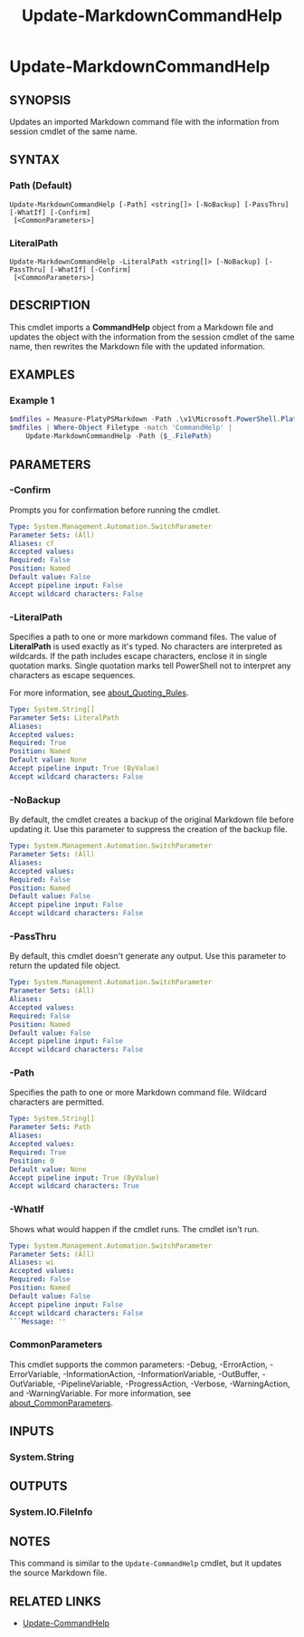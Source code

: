 ﻿---
external help file: Microsoft.PowerShell.PlatyPS.dll-Help.xml
online version: https://learn.microsoft.com/powershell/module/microsoft.powershell.platyps/update-markdowncommandhelp?view=ps-modules&WT.mc_id=ps-gethelp
Locale: en-US
Module Name: Microsoft.PowerShell.PlatyPS
ms.custom: preview1
ms.date: 10/25/2024
schema: 2.0.0
title: Update-MarkdownCommandHelp
---

# Update-MarkdownCommandHelp

## SYNOPSIS

Updates an imported Markdown command file with the information from session cmdlet of the same name.

## SYNTAX

### Path (Default)

```
Update-MarkdownCommandHelp [-Path] <string[]> [-NoBackup] [-PassThru] [-WhatIf] [-Confirm]
 [<CommonParameters>]
```

### LiteralPath

```
Update-MarkdownCommandHelp -LiteralPath <string[]> [-NoBackup] [-PassThru] [-WhatIf] [-Confirm]
 [<CommonParameters>]
```

## DESCRIPTION

This cmdlet imports a **CommandHelp** object from a Markdown file and updates the object with the
information from the session cmdlet of the same name, then rewrites the Markdown file with the
updated information.

## EXAMPLES

### Example 1

```powershell
$mdfiles = Measure-PlatyPSMarkdown -Path .\v1\Microsoft.PowerShell.PlatyPS\*.md
$mdfiles | Where-Object Filetype -match 'CommandHelp' |
    Update-MarkdownCommandHelp -Path {$_.FilePath}
```

## PARAMETERS

### -Confirm

Prompts you for confirmation before running the cmdlet.

```yaml
Type: System.Management.Automation.SwitchParameter
Parameter Sets: (All)
Aliases: cf
Accepted values:
Required: False
Position: Named
Default value: False
Accept pipeline input: False
Accept wildcard characters: False
```

### -LiteralPath

Specifies a path to one or more markdown command files. The value of **LiteralPath** is used exactly
as it's typed. No characters are interpreted as wildcards. If the path includes escape characters,
enclose it in single quotation marks. Single quotation marks tell PowerShell not to interpret any
characters as escape sequences.

For more information, see
[about_Quoting_Rules](/powershell/module/microsoft.powershell.core/about/about_CommonParameters).

```yaml
Type: System.String[]
Parameter Sets: LiteralPath
Aliases:
Accepted values:
Required: True
Position: Named
Default value: None
Accept pipeline input: True (ByValue)
Accept wildcard characters: False
```

### -NoBackup

By default, the cmdlet creates a backup of the original Markdown file before updating it. Use this
parameter to suppress the creation of the backup file.

```yaml
Type: System.Management.Automation.SwitchParameter
Parameter Sets: (All)
Aliases:
Accepted values:
Required: False
Position: Named
Default value: False
Accept pipeline input: False
Accept wildcard characters: False
```

### -PassThru

By default, this cmdlet doesn't generate any output. Use this parameter to return the updated file
object.

```yaml
Type: System.Management.Automation.SwitchParameter
Parameter Sets: (All)
Aliases:
Accepted values:
Required: False
Position: Named
Default value: False
Accept pipeline input: False
Accept wildcard characters: False
```

### -Path

Specifies the path to one or more Markdown command file. Wildcard characters are permitted.

```yaml
Type: System.String[]
Parameter Sets: Path
Aliases:
Accepted values:
Required: True
Position: 0
Default value: None
Accept pipeline input: True (ByValue)
Accept wildcard characters: True
```

### -WhatIf

Shows what would happen if the cmdlet runs. The cmdlet isn't run.

```yaml
Type: System.Management.Automation.SwitchParameter
Parameter Sets: (All)
Aliases: wi
Accepted values:
Required: False
Position: Named
Default value: False
Accept pipeline input: False
Accept wildcard characters: False
```Message: ''
```

### CommonParameters

This cmdlet supports the common parameters: -Debug, -ErrorAction, -ErrorVariable,
-InformationAction, -InformationVariable, -OutBuffer, -OutVariable, -PipelineVariable,
-ProgressAction, -Verbose, -WarningAction, and -WarningVariable. For more information, see
[about_CommonParameters](https://go.microsoft.com/fwlink/?LinkID=113216).

## INPUTS

### System.String

## OUTPUTS

### System.IO.FileInfo

## NOTES

This command is similar to the `Update-CommandHelp` cmdlet, but it updates the source Markdown file.

## RELATED LINKS

- [Update-CommandHelp](Update-CommandHelp.md)
